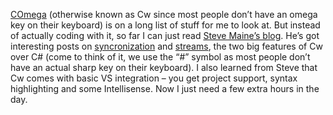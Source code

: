 [COmega](http://research.microsoft.com/Comega/) (otherwise known as Cw
since most people don’t have an omega key on their keyboard) is on a
long list of stuff for me to look at. But instead of actually coding
with it, so far I can just read [Steve Maine’s
blog](http://hyperthink.net/blog/default.aspx). He’s got interesting
posts on
[syncronization](http://hyperthink.net/blog/PermaLink,guid,9f8394a0-50df-4f7d-8a24-af2a69257728.aspx) and
[streams](http://hyperthink.net/blog/PermaLink,guid,24c0d2b7-59f3-4c68-8f16-6b58877b2541.aspx),
the two big features of Cw over C\# (come to think of it, we use the
“\#” symbol as most people don’t have an actual sharp key on their
keyboard). I also learned from Steve that Cw comes with basic VS
integration – you get project support, syntax highlighting and some
Intellisense. Now I just need a few extra hours in the day.
